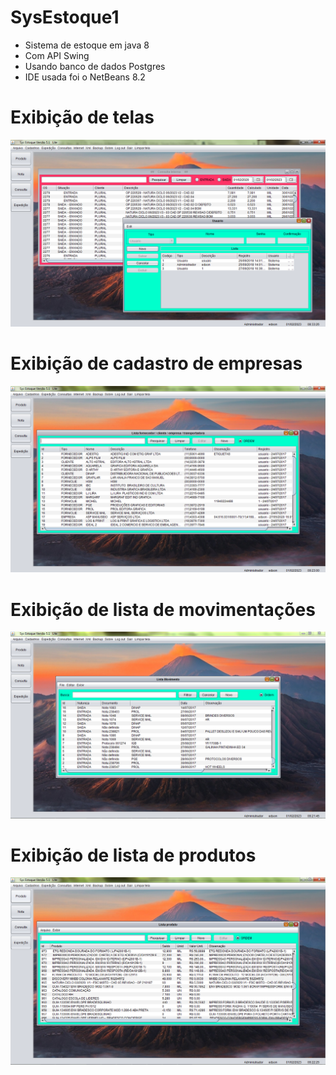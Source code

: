 # SysEstoque1
* Sistema de estoque em java 8
* Com API Swing 
* Usando banco de dados Postgres
* IDE usada foi o NetBeans 8.2

# Exibição de telas
![imagem](https://github.com/Sousa-Edson/SysEstoque1/blob/main/src/Imagens/Exibir-telas.PNG)

# Exibição de cadastro de empresas
![imagem](https://github.com/Sousa-Edson/SysEstoque1/blob/main/src/Imagens/Exibir-cadEmpresa.PNG)

# Exibição de lista de movimentações
![imagem](https://github.com/Sousa-Edson/SysEstoque1/blob/main/src/Imagens/Exibir-listMovimento.PNG)

# Exibição de lista de produtos
![imagem](https://github.com/Sousa-Edson/SysEstoque1/blob/main/src/Imagens/Exibir-listProduto.PNG)
